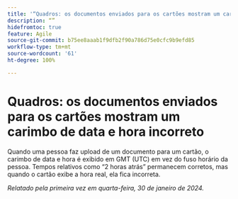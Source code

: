 ```yaml
---
title: '“Quadros: os documentos enviados para os cartões mostram um carimbo de data e hora incorreto”'
description: “”
hidefromtoc: true
feature: Agile
source-git-commit: b75ee8aaab1f9dfb2f90a786d75e0cfc9b9efd85
workflow-type: tm+mt
source-wordcount: '61'
ht-degree: 100%

---
```



# Quadros: os documentos enviados para os cartões mostram um carimbo de data e hora incorreto

Quando uma pessoa faz upload de um documento para um cartão, o carimbo de data e hora é exibido em GMT (UTC) em vez do fuso horário da pessoa. Tempos relativos como “2 horas atrás” permanecem corretos, mas quando o cartão exibe a hora real, ela fica incorreta.

_Relatado pela primeira vez em quarta-feira, 30 de janeiro de 2024._

